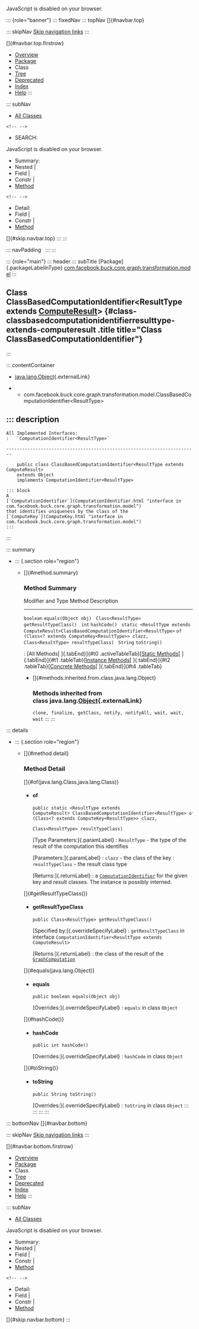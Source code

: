 <div>

JavaScript is disabled on your browser.

</div>

::: {role="banner"}
::: fixedNav
::: topNav
[]{#navbar.top}

::: skipNav
[Skip navigation links](#skip.navbar.top "Skip navigation links")
:::

[]{#navbar.top.firstrow}

-   [Overview](../../../../../../../index.html)
-   [Package](package-summary.html)
-   Class
-   [Tree](package-tree.html)
-   [Deprecated](../../../../../../../deprecated-list.html)
-   [Index](../../../../../../../index-all.html)
-   [Help](../../../../../../../help-doc.html)
:::

::: subNav
-   [All Classes](../../../../../../../allclasses.html)

```{=html}
<!-- -->
```
-   SEARCH:

<div>

<div>

JavaScript is disabled on your browser.

</div>

</div>

<div>

-   Summary: 
-   Nested \| 
-   Field \| 
-   Constr \| 
-   [Method](#method.summary)

```{=html}
<!-- -->
```
-   Detail: 
-   Field \| 
-   Constr \| 
-   [Method](#method.detail)

</div>

[]{#skip.navbar.top}
:::
:::

::: navPadding
 
:::
:::

::: {role="main"}
::: header
::: subTitle
[Package]{.packageLabelInType} [com.facebook.buck.core.graph.transformation.model](package-summary.html)
:::

## Class ClassBasedComputationIdentifier\<ResultType extends [ComputeResult](ComputeResult.html "interface in com.facebook.buck.core.graph.transformation.model")\> {#class-classbasedcomputationidentifierresulttype-extends-computeresult .title title="Class ClassBasedComputationIdentifier"}
:::

::: contentContainer
-   [java.lang.Object](http://docs.oracle.com/javase/7/docs/api/java/lang/Object.html?is-external=true "class or interface in java.lang"){.externalLink}

-   -   com.facebook.buck.core.graph.transformation.model.ClassBasedComputationIdentifier\<ResultType\>

::: description
-   

    All Implemented Interfaces:
    :   `ComputationIdentifier<ResultType>`

    ------------------------------------------------------------------------

        public class ClassBasedComputationIdentifier<ResultType extends ComputeResult>
        extends Object
        implements ComputationIdentifier<ResultType>

    ::: block
    A
    [`ComputationIdentifier`](ComputationIdentifier.html "interface in com.facebook.buck.core.graph.transformation.model")
    that identifies uniqueness by the class of the
    [`ComputeKey`](ComputeKey.html "interface in com.facebook.buck.core.graph.transformation.model")
    :::
:::

::: summary
-   ::: {.section role="region"}
    -   []{#method.summary}

        ### Method Summary

          Modifier and Type                                                                        Method                                                                                     Description
          ---------------------------------------------------------------------------------------- ------------------------------------------------------------------------------------------ -------------
          `boolean`                                                                                `equals​(Object obj)`                                                                        
          `Class<ResultType>`                                                                      `getResultTypeClass()`                                                                      
          `int`                                                                                    `hashCode()`                                                                                
          `static <ResultType extends ComputeResult>ClassBasedComputationIdentifier<ResultType>`   `of​(Class<? extends ComputeKey<ResultType>> clazz,   Class<ResultType> resultTypeClass)`    
          `String`                                                                                 `toString()`                                                                                

          : [All Methods[ ]{.tabEnd}]{#t0 .activeTableTab}[[Static
          Methods](javascript:show(1);)[ ]{.tabEnd}]{#t1
          .tableTab}[[Instance
          Methods](javascript:show(2);)[ ]{.tabEnd}]{#t2
          .tableTab}[[Concrete
          Methods](javascript:show(8);)[ ]{.tabEnd}]{#t4 .tableTab}

        -   []{#methods.inherited.from.class.java.lang.Object}

            ### Methods inherited from class java.lang.[Object](http://docs.oracle.com/javase/7/docs/api/java/lang/Object.html?is-external=true "class or interface in java.lang"){.externalLink}

            `clone, finalize, getClass, notify, notifyAll, wait, wait, wait`
    :::
:::

::: details
-   ::: {.section role="region"}
    -   []{#method.detail}

        ### Method Detail

        []{#of(java.lang.Class,java.lang.Class)}

        -   #### of

            ``` methodSignature
            public static <ResultType extends ComputeResult> ClassBasedComputationIdentifier<ResultType> of​(Class<? extends ComputeKey<ResultType>> clazz,
                                                                                                            Class<ResultType> resultTypeClass)
            ```

            [Type Parameters:]{.paramLabel}
            :   `ResultType` - the type of the result of the computation
                this identifies

            [Parameters:]{.paramLabel}
            :   `clazz` - the class of the key
            :   `resultTypeClass` - the result class type

            [Returns:]{.returnLabel}
            :   a
                [`ComputationIdentifier`](ComputationIdentifier.html "interface in com.facebook.buck.core.graph.transformation.model")
                for the given key and result classes. The instance is
                possibly interned.

        []{#getResultTypeClass()}

        -   #### getResultTypeClass

            ``` methodSignature
            public Class<ResultType> getResultTypeClass()
            ```

            [Specified by:]{.overrideSpecifyLabel}
            :   `getResultTypeClass` in
                interface `ComputationIdentifier<ResultType extends ComputeResult>`

            [Returns:]{.returnLabel}
            :   the class of the result of the
                [`GraphComputation`](../GraphComputation.html "interface in com.facebook.buck.core.graph.transformation")

        []{#equals(java.lang.Object)}

        -   #### equals

            ``` methodSignature
            public boolean equals​(Object obj)
            ```

            [Overrides:]{.overrideSpecifyLabel}
            :   `equals` in class `Object`

        []{#hashCode()}

        -   #### hashCode

            ``` methodSignature
            public int hashCode()
            ```

            [Overrides:]{.overrideSpecifyLabel}
            :   `hashCode` in class `Object`

        []{#toString()}

        -   #### toString

            ``` methodSignature
            public String toString()
            ```

            [Overrides:]{.overrideSpecifyLabel}
            :   `toString` in class `Object`
    :::
:::
:::
:::

::: bottomNav
[]{#navbar.bottom}

::: skipNav
[Skip navigation links](#skip.navbar.bottom "Skip navigation links")
:::

[]{#navbar.bottom.firstrow}

-   [Overview](../../../../../../../index.html)
-   [Package](package-summary.html)
-   Class
-   [Tree](package-tree.html)
-   [Deprecated](../../../../../../../deprecated-list.html)
-   [Index](../../../../../../../index-all.html)
-   [Help](../../../../../../../help-doc.html)
:::

::: subNav
-   [All Classes](../../../../../../../allclasses.html)

<div>

<div>

JavaScript is disabled on your browser.

</div>

</div>

<div>

-   Summary: 
-   Nested \| 
-   Field \| 
-   Constr \| 
-   [Method](#method.summary)

```{=html}
<!-- -->
```
-   Detail: 
-   Field \| 
-   Constr \| 
-   [Method](#method.detail)

</div>

[]{#skip.navbar.bottom}
:::
